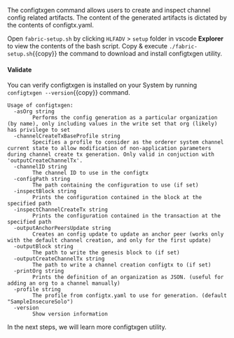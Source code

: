 The configtxgen command allows users to create and inspect channel config related artifacts. The content of the generated artifacts is dictated by the contents of configtx.yaml.

Open `fabric-setup.sh` by clicking `HLFADV` > `setup` folder in vscode **Explorer** to view the contents of the bash script. Copy & execute `./fabric-setup.sh`{{copy}} the command to download and install configtxgen utility.

#### Validate
You can verify configtxgen is installed on your System by running `configtxgen --version`{{copy}} command.

```
Usage of configtxgen:
  -asOrg string
        Performs the config generation as a particular organization (by name), only including values in the write set that org (likely) has privilege to set
  -channelCreateTxBaseProfile string
        Specifies a profile to consider as the orderer system channel current state to allow modification of non-application parameters during channel create tx generation. Only valid in conjuction with 'outputCreateChannelTx'.
  -channelID string
        The channel ID to use in the configtx
  -configPath string
        The path containing the configuration to use (if set)
  -inspectBlock string
        Prints the configuration contained in the block at the specified path
  -inspectChannelCreateTx string
        Prints the configuration contained in the transaction at the specified path
  -outputAnchorPeersUpdate string
        Creates an config update to update an anchor peer (works only with the default channel creation, and only for the first update)
  -outputBlock string
        The path to write the genesis block to (if set)
  -outputCreateChannelTx string
        The path to write a channel creation configtx to (if set)
  -printOrg string
        Prints the definition of an organization as JSON. (useful for adding an org to a channel manually)
  -profile string
        The profile from configtx.yaml to use for generation. (default "SampleInsecureSolo")
  -version
        Show version information
```

In the next steps, we will learn more configtxgen utility.

